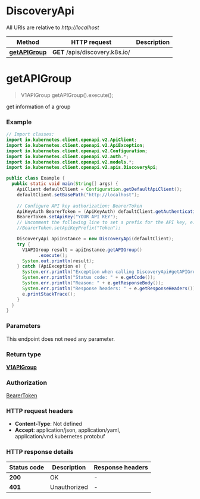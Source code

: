 # DiscoveryApi

All URIs are relative to *http://localhost*

| Method | HTTP request | Description |
|------------- | ------------- | -------------|
| [**getAPIGroup**](DiscoveryApi.md#getAPIGroup) | **GET** /apis/discovery.k8s.io/ |  |


<a id="getAPIGroup"></a>
# **getAPIGroup**
> V1APIGroup getAPIGroup().execute();



get information of a group

### Example
```java
// Import classes:
import io.kubernetes.client.openapi.v2.ApiClient;
import io.kubernetes.client.openapi.v2.ApiException;
import io.kubernetes.client.openapi.v2.Configuration;
import io.kubernetes.client.openapi.v2.auth.*;
import io.kubernetes.client.openapi.v2.models.*;
import io.kubernetes.client.openapi.v2.apis.DiscoveryApi;

public class Example {
  public static void main(String[] args) {
    ApiClient defaultClient = Configuration.getDefaultApiClient();
    defaultClient.setBasePath("http://localhost");
    
    // Configure API key authorization: BearerToken
    ApiKeyAuth BearerToken = (ApiKeyAuth) defaultClient.getAuthentication("BearerToken");
    BearerToken.setApiKey("YOUR API KEY");
    // Uncomment the following line to set a prefix for the API key, e.g. "Token" (defaults to null)
    //BearerToken.setApiKeyPrefix("Token");

    DiscoveryApi apiInstance = new DiscoveryApi(defaultClient);
    try {
      V1APIGroup result = apiInstance.getAPIGroup()
            .execute();
      System.out.println(result);
    } catch (ApiException e) {
      System.err.println("Exception when calling DiscoveryApi#getAPIGroup");
      System.err.println("Status code: " + e.getCode());
      System.err.println("Reason: " + e.getResponseBody());
      System.err.println("Response headers: " + e.getResponseHeaders());
      e.printStackTrace();
    }
  }
}
```

### Parameters
This endpoint does not need any parameter.

### Return type

[**V1APIGroup**](V1APIGroup.md)

### Authorization

[BearerToken](../README.md#BearerToken)

### HTTP request headers

 - **Content-Type**: Not defined
 - **Accept**: application/json, application/yaml, application/vnd.kubernetes.protobuf

### HTTP response details
| Status code | Description | Response headers |
|-------------|-------------|------------------|
| **200** | OK |  -  |
| **401** | Unauthorized |  -  |

